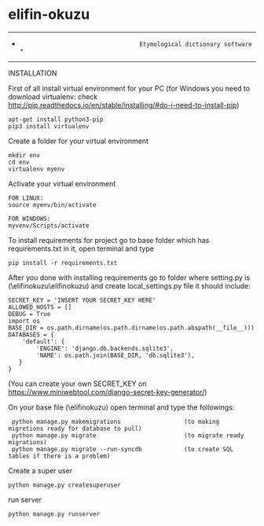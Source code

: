 # elifin-okuzu
**********************************************************************************************************************
*                                       Etymological dictionary software                                             *
**********************************************************************************************************************
INSTALLATION
 
First of all install virtual environment for your PC 
 (for Windows you need to download virtualenv: check http://pip.readthedocs.io/en/stable/installing/#do-i-need-to-install-pip)
```
apt-get install python3-pip
pip3 install virtualenv
```

Create a folder for your virtual environment
```
mkdir env
cd env
virtualenv myenv
```

Activate your virtual environment
```
FOR LINUX:
source myenv/bin/activate

FOR WINDOWS:
myvenv/Scripts/activate
```

To install requirements for project go to base folder which has requirements.txt in it, open terminal and type
```
pip install -r requirements.txt
```
 
After you done with installing requirements go to folder where setting.py is (\elifinokuzu\elifinokuzu) and create local_settings.py file it should include:
  
```
SECRET_KEY = 'INSERT YOUR SECRET_KEY HERE'
ALLOWED_HOSTS = []
DEBUG = True
import os
BASE_DIR = os.path.dirname(os.path.dirname(os.path.abspath(__file__)))
DATABASES = {
    'default': {
        'ENGINE': 'django.db.backends.sqlite3',
        'NAME': os.path.join(BASE_DIR, 'db.sqlite3'),
   }
}
```
(You can create your own SECRET_KEY on https://www.miniwebtool.com/django-secret-key-generator/)

On your base file (\elifinokuzu\) open terminal and type the followings:

```
 python manage.py makemigrations                  (to making migretions ready for database to pull)
 python manage.py migrate                         (to migrate ready migrations)
 python manage.py migrate --run-syncdb            (to create SQL tables if there is a problem)
```

Create a super user
```
python manage.py createsuperuser
```

run server
```
python manage.py runserver
```
